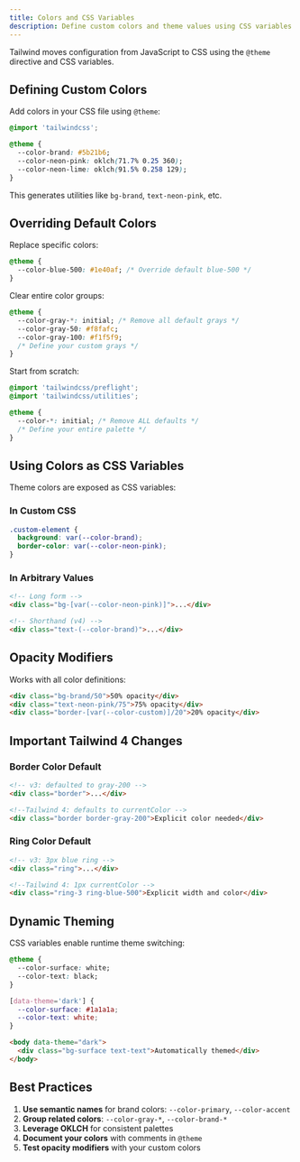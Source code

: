 ```yaml
---
title: Colors and CSS Variables
description: Define custom colors and theme values using CSS variables with Tailwind 4's @theme directive for better integration.
---
```


Tailwind moves configuration from JavaScript to CSS using the `@theme` directive and CSS variables.

## Defining Custom Colors

Add colors in your CSS file using `@theme`:

```css
@import 'tailwindcss';

@theme {
  --color-brand: #5b21b6;
  --color-neon-pink: oklch(71.7% 0.25 360);
  --color-neon-lime: oklch(91.5% 0.258 129);
}
```

This generates utilities like `bg-brand`, `text-neon-pink`, etc.

## Overriding Default Colors

Replace specific colors:

```css
@theme {
  --color-blue-500: #1e40af; /* Override default blue-500 */
}
```

Clear entire color groups:

```css
@theme {
  --color-gray-*: initial; /* Remove all default grays */
  --color-gray-50: #f8fafc;
  --color-gray-100: #f1f5f9;
  /* Define your custom grays */
}
```

Start from scratch:

```css
@import 'tailwindcss/preflight';
@import 'tailwindcss/utilities';

@theme {
  --color-*: initial; /* Remove ALL defaults */
  /* Define your entire palette */
}
```

## Using Colors as CSS Variables

Theme colors are exposed as CSS variables:

### In Custom CSS

```css
.custom-element {
  background: var(--color-brand);
  border-color: var(--color-neon-pink);
}
```

### In Arbitrary Values

```html tailwind
<!-- Long form -->
<div class="bg-[var(--color-neon-pink)]">...</div>

<!-- Shorthand (v4) -->
<div class="text-(--color-brand)">...</div>
```

## Opacity Modifiers

Works with all color definitions:

```html tailwind
<div class="bg-brand/50">50% opacity</div>
<div class="text-neon-pink/75">75% opacity</div>
<div class="border-[var(--color-custom)]/20">20% opacity</div>
```

## Important Tailwind 4 Changes

### Border Color Default

```html tailwind
<!-- v3: defaulted to gray-200 -->
<div class="border">...</div>

<!--Tailwind 4: defaults to currentColor -->
<div class="border border-gray-200">Explicit color needed</div>
```

### Ring Color Default

```html tailwind
<!-- v3: 3px blue ring -->
<div class="ring">...</div>

<!--Tailwind 4: 1px currentColor -->
<div class="ring-3 ring-blue-500">Explicit width and color</div>
```

## Dynamic Theming

CSS variables enable runtime theme switching:

```css
@theme {
  --color-surface: white;
  --color-text: black;
}

[data-theme='dark'] {
  --color-surface: #1a1a1a;
  --color-text: white;
}
```

```html tailwind
<body data-theme="dark">
  <div class="bg-surface text-text">Automatically themed</div>
</body>
```

## Best Practices

1. **Use semantic names** for brand colors: `--color-primary`, `--color-accent`
2. **Group related colors**: `--color-gray-*`, `--color-brand-*`
3. **Leverage OKLCH** for consistent palettes
4. **Document your colors** with comments in `@theme`
5. **Test opacity modifiers** with your custom colors
